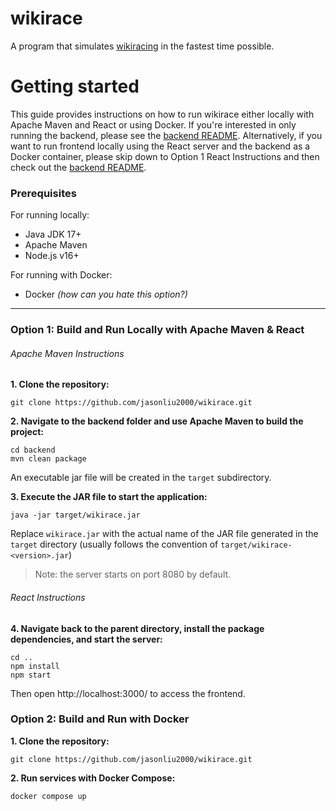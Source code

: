 # wikirace

A program that simulates [wikiracing](https://en.wikipedia.org/wiki/Wikiracing) in the fastest time possible.

# Getting started
This guide provides instructions on how to run wikirace either locally with Apache Maven and React or using Docker. If you're interested in only running the backend, please see the [backend README](backend/README.md). Alternatively, if you want to run frontend locally using the React server and the backend as a Docker container, please skip down to Option 1 React Instructions and then check out the [backend README](backend/README.md).

### Prerequisites 
For running locally:
- Java JDK 17+
- Apache Maven
- Node.js v16+

For running with Docker:
- Docker *(how can you hate this option?)*

---

### Option 1: Build and Run Locally with Apache Maven & React
###### Apache Maven Instructions
**1. Clone the repository:**
```
git clone https://github.com/jasonliu2000/wikirace.git
```

**2. Navigate to the backend folder and use Apache Maven to build the project:**
```
cd backend
mvn clean package
```
An executable jar file will be created in the `target` subdirectory.

**3. Execute the JAR file to start the application:**
```
java -jar target/wikirace.jar
```
Replace `wikirace.jar` with the actual name of the JAR file generated in the `target` directory (usually follows the convention of `target/wikirace-<version>.jar`)

> Note: the server starts on port 8080 by default.

###### React Instructions
**4. Navigate back to the parent directory, install the package dependencies, and start the server:**
```
cd ..
npm install
npm start
```
Then open http://localhost:3000/ to access the frontend.

### Option 2: Build and Run with Docker
**1. Clone the repository:**
```
git clone https://github.com/jasonliu2000/wikirace.git
```

**2. Run services with Docker Compose:**
```
docker compose up
```